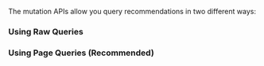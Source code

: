 The mutation APIs allow you query recommendations in two different ways:

### Using Raw Queries

### Using Page Queries (Recommended)